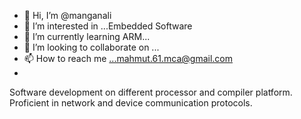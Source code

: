 - 👋 Hi, I’m @manganali
- 👀 I’m interested in ...Embedded Software
- 🌱 I’m currently learning ARM...
- 💞️ I’m looking to collaborate on ...
- 📫 How to reach me ...mahmut.61.mca@gmail.com 
- 
Software development on different processor and compiler platform.
Proficient in network and device communication protocols.
<!---
manganali/manganali is a ✨ special ✨ repository because its `README.md` (this file) appears on your GitHub profile.
You can click the Preview link to take a look at your changes.
--->
